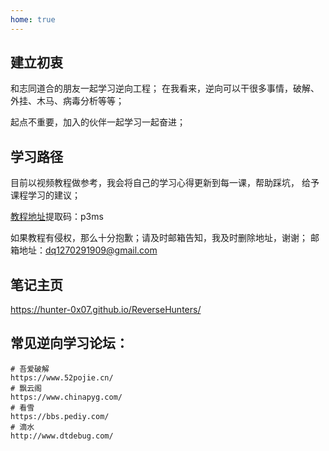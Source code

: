 ```yaml
---
home: true
---
```

## 建立初衷
和志同道合的朋友一起学习逆向工程；
在我看来，逆向可以干很多事情，破解、外挂、木马、病毒分析等等；

起点不重要，加入的伙伴一起学习一起奋进；

## 学习路径
目前以视频教程做参考，我会将自己的学习心得更新到每一课，帮助踩坑，
给予课程学习的建议；

[教程地址](https://pan.baidu.com/s/12BwIoS3mZQ3kCEW87Aa5Bw)提取码：p3ms

如果教程有侵权，那么十分抱歉；请及时邮箱告知，我及时删除地址，谢谢；
邮箱地址：dq1270291909@gmail.com

## 笔记主页
https://hunter-0x07.github.io/ReverseHunters/

## 常见逆向学习论坛：
```shell
# 吾爱破解
https://www.52pojie.cn/
# 飘云阁
https://www.chinapyg.com/
# 看雪
https://bbs.pediy.com/
# 滴水
http://www.dtdebug.com/
```
